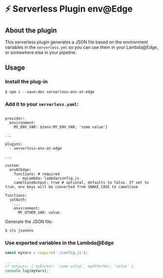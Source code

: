 # ⚡️ Serverless Plugin env@Edge
## About the plugin

This serverless plugin generates a JSON file based on the environment variables in the `serverless.yml` so you can use them in your Lambda@Edge, or somewhere else in your pipeline.

## Usage

### Install the plug-in
```
$ npm i --save-dev serverless-env-at-edge
```

### Add it to your `serverless.yaml`:
```

provider:
  environment:
    MY_ENV_VAR: ${env:MY_ENV_VAR, 'some value'}
    
...

plugins:
  - serverless-env-at-edge

...

custom:
  envAtEdge:
    functions: # required
      - myLambda: lambda/config.js
    camelCaseOutput: true # optional, defaults to false. If set to true, env keys will be converted from SNAKE_CASE to camelCase

functions:
  jwtAuth:
    ...
    environment:
      MY_OTHER_VAR: value

```
Generate the JSON file:
```
$ sls jsonenv
```

### Use exported variables in the Lambda@Edge
```javascript
const myVars = require('./config.js');

...
// outputs: { myEnvVar: 'some value', myOtherVar: 'value' }
console.log(myVars);
```



